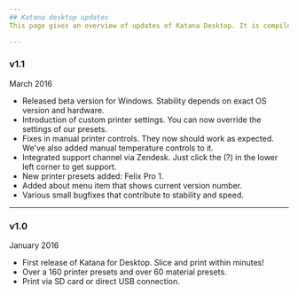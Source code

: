 ```yaml
---
## Katana desktop updates
This page gives an overview of updates of Katana Desktop. It is compiled manually based on changes in releases of Katana Desktop.

---
```

### v1.1
March 2016

* Released beta version for Windows. Stability depends on exact OS version and hardware.
* Introduction of custom printer settings. You can now override the settings of our presets.
* Fixes in manual printer controls. They now should work as expected. We've also added manual temperature controls to it.
* Integrated support channel via Zendesk. Just click the (?) in the lower left corner to get support.
* New printer presets added: Felix Pro 1.
* Added about menu item that shows current version number.
* Various small bugfixes that contribute to stability and speed.

---
### v1.0
January 2016

* First release of Katana for Desktop. Slice and print within minutes!
* Over a 160 printer presets and over 60 material presets.
* Print via SD card or direct USB connection.
